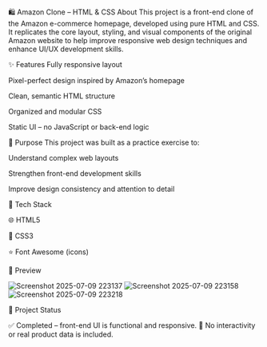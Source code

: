🛍️ Amazon Clone – HTML & CSS
About
This project is a front-end clone of the Amazon e-commerce homepage, developed using pure HTML and CSS. It replicates the core layout, styling, and visual components of the original Amazon website to help improve responsive web design techniques and enhance UI/UX development skills.

✨ Features
Fully responsive layout

Pixel-perfect design inspired by Amazon’s homepage

Clean, semantic HTML structure

Organized and modular CSS

Static UI – no JavaScript or back-end logic

🎯 Purpose
This project was built as a practice exercise to:

Understand complex web layouts

Strengthen front-end development skills

Improve design consistency and attention to detail

🔧 Tech Stack

🌐 HTML5

🎨 CSS3

⭐ Font Awesome (icons)

📸 Preview

![Screenshot 2025-07-09 223137](https://github.com/user-attachments/assets/e10c3f46-763f-4f74-b3e5-147c34e830bc)
![Screenshot 2025-07-09 223158](https://github.com/user-attachments/assets/bc3e731f-f0f8-4963-980b-001e7e966ddd)
![Screenshot 2025-07-09 223218](https://github.com/user-attachments/assets/7fedc8b2-0c17-44bb-b13c-837f4e363137)

📂 Project Status

✅ Completed – front-end UI is functional and responsive.
🚫 No interactivity or real product data is included.

